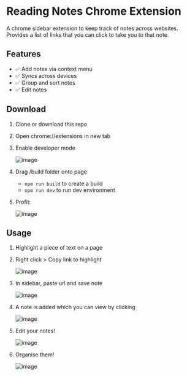 # Reading Notes Chrome Extension

A chrome sidebar extension to keep track of notes across websites. Provides a list of links that you can click to take you to that note.

## Features

- ✅ Add notes via context menu
- ✅ Syncs across devices
- ✅ Group and sort notes
- ✅ Edit notes

## Download

1. Clone or download this repo
2. Open chrome://extensions in new tab
3. Enable developer mode

   ![image](https://github.com/daveg1/reading-notes-extension/assets/56299930/1768fb34-eb52-41b5-b119-83a33d1684e0)

4. Drag /build folder onto page
   - `npm run build` to create a build
   - `npm run dev` to run dev environment
5. Profit:

   ![image](https://github.com/daveg1/reading-notes-extension/assets/56299930/348de502-f74a-4e5d-aee2-dad16271b039)

## Usage

1. Highlight a piece of text on a page
2. Right click > Copy link to highlight

   ![image](https://github.com/daveg1/reading-notes-extension/assets/56299930/b9100cfa-7dfc-43a4-95c0-d13ca09e5696)

3. In sidebar, paste url and save note

   ![image](https://github.com/user-attachments/assets/57835633-195e-47fb-8a4f-90bc14cb5546)

4. A note is added which you can view by clicking

   ![image](https://github.com/user-attachments/assets/3e5ba13b-7743-4924-856c-ef8135415f2e)

5. Edit your notes!

   ![image](https://github.com/user-attachments/assets/f6e1d105-82ed-4ca5-973e-87038bf17195)

6. Organise them!

   ![image](https://github.com/user-attachments/assets/4bb6fe8c-9905-41ae-baa0-78ff6fc6f279)

